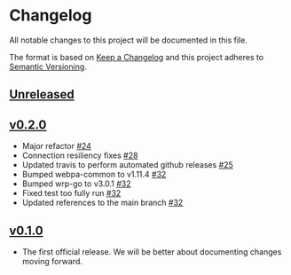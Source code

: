 # Changelog
All notable changes to this project will be documented in this file.

The format is based on [Keep a Changelog](http://keepachangelog.com/en/1.0.0/)
and this project adheres to [Semantic Versioning](http://semver.org/spec/v2.0.0.html).

## [Unreleased]

## [v0.2.0]
- Major refactor [#24](https://github.com/xmidt-org/kratos/pull/24)
- Connection resiliency fixes [#28](https://github.com/xmidt-org/kratos/pull/28)
- Updated travis to perform automated github releases [#25](https://github.com/xmidt-org/kratos/pull/25)
- Bumped webpa-common to v1.11.4 [#32](https://github.com/xmidt-org/kratos/pull/32)
- Bumped wrp-go to v3.0.1 [#32](https://github.com/xmidt-org/kratos/pull/32)
- Fixed test too fully run [#32](https://github.com/xmidt-org/kratos/pull/32)
- Updated references to the main branch [#32](https://github.com/xmidt-org/kratos/pull/32)

## [v0.1.0]
 - The first official release. We will be better about documenting changes 
   moving forward.

[Unreleased]: https://github.com/xmidt-org/kratos/compare/v0.2.0...HEAD
[v0.2.0]: https://github.com/xmidt-org/kratos/compare/v0.1.0...v0.2.0
[v0.1.0]: https://github.com/xmidt-org/kratos/compare/444a84c5bf3074f9a9eb16081273fd5bd8cb5ddb...v0.1.0
